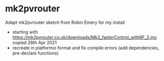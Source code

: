 # mk2pvrouter
Adapt mk2pvrouter sketch from Robin Emery for my install
- starting with https://mk2pvrouter.co.uk/downloads/Mk2_fasterControl_withRF_2.ino copied 28th Apr 2021
- recreate in platformio format and fix compile errors (add dependencies, pre-declare functions)
